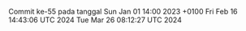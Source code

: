 Commit ke-55 pada tanggal Sun Jan 01 14:00 2023 +0100
Fri Feb 16 14:43:06 UTC 2024
Tue Mar 26 08:12:27 UTC 2024
